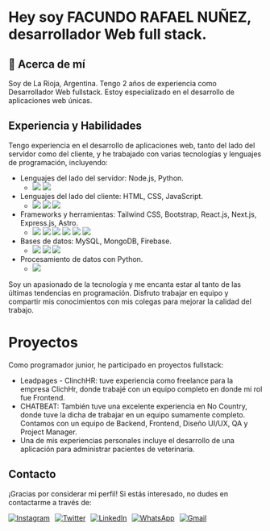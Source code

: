 # Hey soy FACUNDO RAFAEL NUÑEZ, desarrollador Web full stack.

## 🚀 Acerca de mí
Soy de La Rioja, Argentina. Tengo 2 años de experiencia como Desarrollador Web fullstack. Estoy especializado en el desarrollo de aplicaciones web únicas.

## Experiencia y Habilidades

Tengo experiencia en el desarrollo de aplicaciones web, tanto del lado del servidor como del cliente, y he trabajado con varias tecnologías y lenguajes de programación, incluyendo:

* Lenguajes del lado del servidor: Node.js, Python.
   - ![](https://img.icons8.com/color/48/000000/nodejs.png) ![](https://img.icons8.com/color/48/000000/python.png)
* Lenguajes del lado del cliente: HTML, CSS, JavaScript.
   - ![](https://img.icons8.com/color/48/000000/html-5.png) ![](https://img.icons8.com/color/48/000000/css3.png) ![](https://img.icons8.com/color/48/000000/javascript.png)
* Frameworks y herramientas: Tailwind CSS, Bootstrap, React.js, Next.js, Express.js, Astro.
   - ![](https://img.icons8.com/color/48/000000/tailwind-css.png) ![](https://img.icons8.com/color/48/000000/bootstrap.png) ![](https://img.icons8.com/officexs/48/000000/react.png) ![](https://img.icons8.com/color/48/000000/next-js.png) ![](https://img.icons8.com/offices/48/000000/express.png) ![](https://img.icons8.com/color/48/000000/astro.png)
* Bases de datos: MySQL, MongoDB, Firebase.
   - ![](https://img.icons8.com/office/40/000000/mysql.png) ![](https://img.icons8.com/color/48/000000/mongodb.png) ![](https://img.icons8.com/color/48/000000/firebase.png)
* Procesamiento de datos con Python.
   - ![](https://img.icons8.com/color/48/000000/python.png)
  
Soy un apasionado de la tecnología y me encanta estar al tanto de las últimas tendencias en programación. Disfruto trabajar en equipo y compartir mis conocimientos con mis colegas para mejorar la calidad del trabajo.

# Proyectos

Como programador junior, he participado en proyectos fullstack:

* Leadpages - ClinchHR: tuve experiencia como freelance para la empresa ClichHr, donde trabajé con un equipo completo en donde mi rol fue Frontend.
* CHATBEAT: También tuve una excelente experiencia en No Country, donde tuve la dicha de trabajar en un equipo sumamente completo. Contamos con un equipo de Backend, Frontend, Diseño UI/UX, QA y Project Manager.
* Una de mis experiencias personales incluye el desarrollo de una aplicación para administrar pacientes de veterinaria. 

## Contacto

¡Gracias por considerar mi perfil! Si estás interesado, no dudes en contactarme a través de:

<div style="display: flex; gap: 10px;">
    <a href="https://www.instagram.com/facundorn"><img src="https://img.icons8.com/color/48/000000/instagram-new.png" alt="Instagram"></a>
    <a href="https://twitter.com/Facundo_97011"><img src="https://img.icons8.com/color/48/000000/twitter--v1.png" alt="Twitter"></a>
    <a href="https://www.linkedin.com/in/facundo-nu%C3%B1ez-380b9b234"><img src="https://img.icons8.com/color/48/000000/linkedin.png" alt="LinkedIn"></a>
    <a href="https://wa.me/543804249741"><img src="https://img.icons8.com/color/48/000000/whatsapp.png" alt="WhatsApp"></a>
    <a href="mailto:facurael@gmail.com"><img src="https://img.icons8.com/color/48/000000/gmail-new.png" alt="Gmail"></a>
</div>
